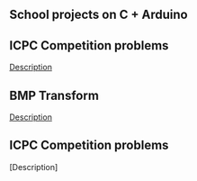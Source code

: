 ## School projects on **C** + **Arduino**

## ICPC Competition problems
[Description](https://github.com/CoolmixZero/projects-school-c/blob/main/icpc-competition-problems/Some%20Problems%20to%20Solve.pdf)

## BMP Transform
[Description](https://github.com/CoolmixZero/projects-school-c/blob/main/bmp/BMP%20Transform!.pdf)

## ICPC Competition problems
[Description]
